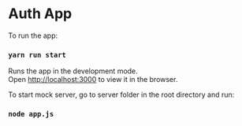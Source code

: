 # Auth App
To run the app:
### `yarn run start`

Runs the app in the development mode.\
Open [http://localhost:3000](http://localhost:3000) to view it in the browser.

To start mock server, go to server folder in the root directory and run: 
### `node app.js`
